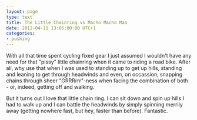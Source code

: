 ```yaml
---
layout: page
type: text
title: The Little Chainring vs Macho Macho Man
date: 2012-04-11 13:05:00:00 UTC+1
categories:
- pushing
---
```

With all that time spent cycling fixed gear I just assumed I wouldn't have any need for that "pissy" little chainring when it came to riding a road bike. After all, why use that when I was used to standing up to get up hills, standing and leaning to get through headwinds and even, on occassion, snapping chains through sheer "GRRRrrr"-ness when facing the combination of both - or, indeed, getting off and walking.

But it turns out I love that little chain ring. I can sit down and spin up hills I had to walk up and I can battle the headwinds by simply spinning merrily away (getting nowhere fast, but hey, faster than before). Fantastic.
